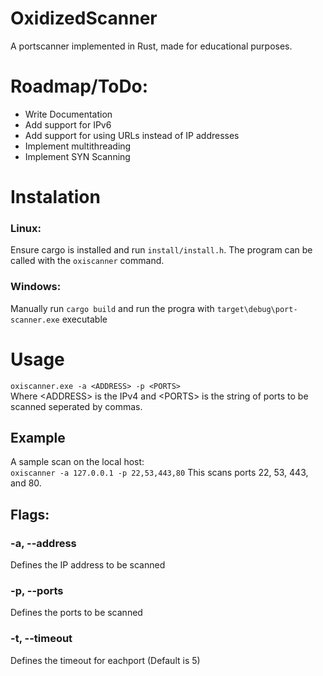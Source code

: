 # OxidizedScanner
A portscanner implemented in Rust, made for educational purposes. 

# Roadmap/ToDo:
  - Write Documentation
  - Add support for IPv6
  - Add support for using URLs instead of IP addresses
  - Implement multithreading
  - Implement SYN Scanning

# Instalation
### Linux:
Ensure cargo is installed and run `install/install.h`. The program can be called with the `oxiscanner` command.

### Windows:
Manually run `cargo build` and run the progra with `target\debug\port-scanner.exe` executable 

# Usage
`oxiscanner.exe -a <ADDRESS> -p <PORTS>`<br>
Where \<ADDRESS> is the IPv4 and \<PORTS> is the string of ports to be scanned seperated by commas.
## Example
A sample scan on the local host:<br>
`oxiscanner -a 127.0.0.1 -p 22,53,443,80`
This scans ports 22, 53, 443, and 80.
## Flags:
### -a, --address
Defines the IP address to be scanned

### -p, --ports
Defines the ports to be scanned

### -t, --timeout
Defines the timeout for eachport (Default is 5)
